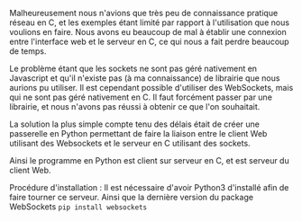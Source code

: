 Malheureusement nous n'avions que très peu de connaissance pratique réseau en C, et les exemples étant limité par rapport à l'utilisation que nous voulions en faire.
Nous avons eu beaucoup de mal à établir une connexion entre l'interface web et le serveur en C, ce qui nous a fait perdre beaucoup de temps.

Le problème étant que les sockets ne sont pas géré nativement en Javascript et qu'il n'existe pas (à ma connaissance) de librairie que nous aurions pu utiliser.
Il est cependant possible d'utiliser des WebSockets, mais qui ne sont pas géré nativement en C.
Il faut forcément passer par une librairie, et nous n'avons pas réussi à obtenir ce que l'on souhaitait.

La solution la plus simple compte tenu des délais était de créer une passerelle en Python permettant de faire la liaison entre 
le client Web utilisant des Websockets et le serveur en C utilisant des sockets.

Ainsi le programme en Python est client sur serveur en C, et est serveur du client Web.

Procédure d'installation :
Il est nécessaire d'avoir Python3 d'installé afin de faire tourner ce serveur.
Ainsi que la dernière version du package WebSockets
    `` pip install websockets ``